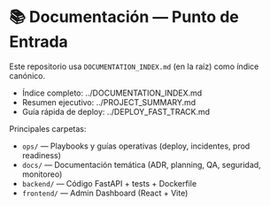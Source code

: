 # 📚 Documentación — Punto de Entrada

Este repositorio usa `DOCUMENTATION_INDEX.md` (en la raíz) como índice canónico.

- Índice completo: ../DOCUMENTATION_INDEX.md
- Resumen ejecutivo: ../PROJECT_SUMMARY.md
- Guía rápida de deploy: ../DEPLOY_FAST_TRACK.md

Principales carpetas:
- `ops/` — Playbooks y guías operativas (deploy, incidentes, prod readiness)
- `docs/` — Documentación temática (ADR, planning, QA, seguridad, monitoreo)
- `backend/` — Código FastAPI + tests + Dockerfile
- `frontend/` — Admin Dashboard (React + Vite)
